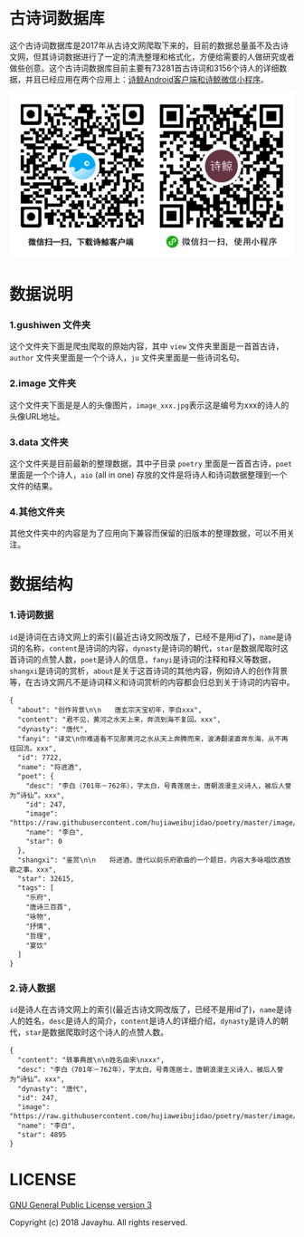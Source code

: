 # 古诗词数据库

这个古诗词数据库是2017年从古诗文网爬取下来的，目前的数据总量虽不及古诗文网，但其诗词数据进行了一定的清洗整理和格式化，方便给需要的人做研究或者做些创意。这个古诗词数据库目前主要有73281首古诗词和3156个诗人的详细数据，并且已经应用在两个应用上：[诗鲸Android客户端和诗鲸微信小程序](https://sspai.com/post/43820)。

![image](qrcode.png)

# 数据说明

### 1.gushiwen 文件夹

这个文件夹下面是爬虫爬取的原始内容，其中 `view` 文件夹里面是一首首古诗，`author` 文件夹里面是一个个诗人，`ju` 文件夹里面是一些诗词名句。

### 2.image 文件夹

这个文件夹下面是是人的头像图片，`image_xxx.jpg`表示这是编号为xxx的诗人的头像URL地址。

### 3.data 文件夹

这个文件夹是目前最新的整理数据，其中子目录 `poetry` 里面是一首首古诗，`poet` 里面是一个个诗人，`aio` (all in one) 存放的文件是将诗人和诗词数据整理到一个文件的结果。

### 4.其他文件夹

其他文件夹中的内容是为了应用向下兼容而保留的旧版本的整理数据，可以不用关注。

# 数据结构

### 1.诗词数据

`id`是诗词在古诗文网上的索引(最近古诗文网改版了，已经不是用id了)，`name`是诗词的名称，`content`是诗词的内容，`dynasty`是诗词的朝代，`star`是数据爬取时这首诗词的点赞人数，`poet`是诗人的信息，`fanyi`是诗词的注释和释义等数据，`shangxi`是诗词的赏析，`about`是关于这首诗词的其他内容，例如诗人的创作背景等，在古诗文网凡不是诗词释义和诗词赏析的内容都会归总到关于诗词的内容中。


```
{
  "about": "创作背景\n\n　　唐玄宗天宝初年，李白xxx",
  "content": "君不见，黄河之水天上来，奔流到海不复回。xxx",
  "dynasty": "唐代",
  "fanyi": "译文\n你难道看不见那黄河之水从天上奔腾而来，波涛翻滚直奔东海，从不再往回流。xxx",
  "id": 7722,
  "name": "将进酒",
  "poet": {
    "desc": "李白（701年－762年），字太白，号青莲居士，唐朝浪漫主义诗人，被后人誉为“诗仙”。xxx",
    "id": 247,
    "image": "https://raw.githubusercontent.com/hujiaweibujidao/poetry/master/image/image_247.jpg",
    "name": "李白",
    "star": 0
  },
  "shangxi": "鉴赏\n\n　　将进酒，唐代以前乐府歌曲的一个题目，内容大多咏唱饮酒放歌之事。xxx",
  "star": 32615,
  "tags": [
    "乐府",
    "唐诗三百首",
    "咏物",
    "抒情",
    "哲理",
    "宴饮"
  ]
}
```


### 2.诗人数据

`id`是诗人在古诗文网上的索引(最近古诗文网改版了，已经不是用id了)，`name`是诗人的姓名，`desc`是诗人的简介，`content`是诗人的详细介绍，`dynasty`是诗人的朝代，`star`是数据爬取时这个诗人的点赞人数。

```
{
  "content": "轶事典故\n\n姓名由来\nxxx",
  "desc": "李白（701年－762年），字太白，号青莲居士，唐朝浪漫主义诗人，被后人誉为“诗仙”。xxx",
  "dynasty": "唐代",
  "id": 247,
  "image": "https://raw.githubusercontent.com/hujiaweibujidao/poetry/master/image/image_247.jpg",
  "name": "李白",
  "star": 4895
}
```

# LICENSE

[GNU General Public License version 3](http://www.gnu.org/licenses/gpl.txt)

Copyright (c) 2018 Javayhu. All rights reserved.
